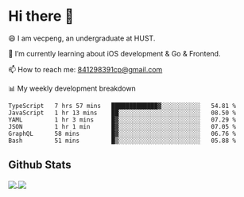 
# Hi there 👋
😄 I am vecpeng, an undergraduate at HUST.

🌱 I’m currently learning about iOS development & Go & Frontend.

📫 How to reach me: 841298391cp@gmail.com

📊 My weekly development breakdown
<!--START_SECTION:waka-->

```text
TypeScript   7 hrs 57 mins   █████████████▓░░░░░░░░░░░   54.81 %
JavaScript   1 hr 13 mins    ██░░░░░░░░░░░░░░░░░░░░░░░   08.50 %
YAML         1 hr 3 mins     █▓░░░░░░░░░░░░░░░░░░░░░░░   07.29 %
JSON         1 hr 1 min      █▓░░░░░░░░░░░░░░░░░░░░░░░   07.05 %
GraphQL      58 mins         █▓░░░░░░░░░░░░░░░░░░░░░░░   06.76 %
Bash         51 mins         █▒░░░░░░░░░░░░░░░░░░░░░░░   05.88 %
```

<!--END_SECTION:waka-->

## Github Stats
<a href="https://github.com/anuraghazra/github-readme-stats">
  <img align="center" src="https://github-readme-stats.vercel.app/api?username=vecpeng&count_private=true&hide=stars" />
</a>
<a href="https://github.com/anuraghazra/convoychat">
  <img align="center" src="https://github-readme-stats.vercel.app/api/top-langs/?username=vecpeng&layout=compact" />
</a>
